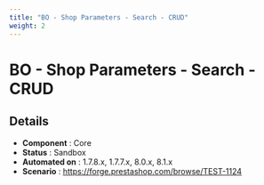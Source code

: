 ```yaml
---
title: "BO - Shop Parameters - Search - CRUD"
weight: 2
---
```


# BO - Shop Parameters - Search - CRUD
## Details
* **Component** : Core
* **Status** : Sandbox
* **Automated on** : 1.7.8.x, 1.7.7.x, 8.0.x, 8.1.x
* **Scenario** : https://forge.prestashop.com/browse/TEST-1124

